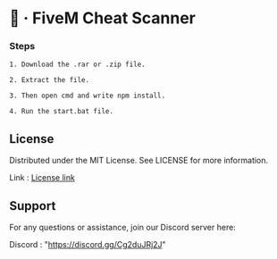 # 🚀 · FiveM Cheat Scanner

### **Steps**

```
1. Download the .rar or .zip file.

2. Extract the file.

3. Then open cmd and write npm install.

4. Run the start.bat file.
```

## **License**


Distributed under the MIT License. See LICENSE for more information.

Link : [License link](https://github.com/ThomsenCoding/FiveM-Cheat-Scanner/blob/main/LICENSE)


## **Support**

For any questions or assistance, join our Discord server here:

Discord : "https://discord.gg/Cg2duJRj2J"
